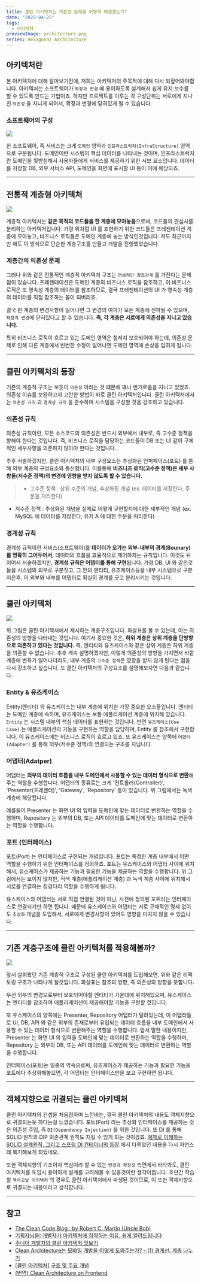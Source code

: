 ```yaml
---
title: 클린 아키텍처는 의존성 문제를 어떻게 해결했는가?
date: "2023-04-25"
tags:
  - 아키텍처
previewImage: architecture.png
series: Hexagonal Architecture
---
```


## 아키텍처란

본 아키텍처에 대해 알아보기전에, 저희는 아키텍처의 주목적에 대해 다시 되짚어봐야합니다. 아키텍처는 소프트웨어가 `확장과 변경` 에 용이하도록 설계해서 쉽게 유지.보수를 할 수 있도록 만드는 기법이죠. 하지만 프로젝트를 이루는 각 구성단위는 서로에게 지나친 `의존성` 을 지니게 되어서, 확장과 변경에 닫혀있게 될 수 있습니다.

### 소프트웨어의 구성

![](https://velog.velcdn.com/images/msung99/post/faa2c726-8d2e-47a5-88ac-d818c1ed1eee/image.png)

한 소프트웨어, 즉 서비스는 크게 `도메인` 영역과 `인프라스트럭처(InfraStructure)` 영역으로 구분됩니다. 도메인이란 시스템의 핵심 데이터를 나타내는 것이며, 인프라스트럭처란 도메인을 뒷받침해서 사용자들에게 서비스를 제공하기 위한 서브 요소입니다. 데이터를 저장할 DB, 외부 서비스 API, 도메인을 화면에 표시할 UI 등이 이에 해당되죠.

---

## 전통적 계층형 아키텍처

![](https://velog.velcdn.com/images/msung99/post/5141442e-28e2-48b8-8211-d591d3fd73da/image.png)

계층적 아키텍처는 **같은 목적의 코드들을 한 계층에 모아놓음**으로써, 코드들의 관심사를 분리하는 아키텍처입니다. 가령 위처럼 UI 를 표현하기 위한 코드들은 프레젠테이션 계층에 모아놓고, 비즈니스 로직들은 도메인 계층에 놓는 방식인것입니다. 저도 최근까지만 해도 이 방식으로 단순한 계층구조를 만들고 개발을 진행했었습니다.

### 계층간의 의존성 문제

그러나 위와 같은 전통적인 계층적 아키텍처 구조는 `연쇄적인 참조관계` 를 가진다는 문제점이 있습니다. 프레젠테이션은 도메인 계층의 비즈니스 로직을 참조하고, 이 비즈니스 로직은 또 영속성 계층의 데이터를 참조하므로, 결국 프레젠테이션의 UI 가 영속성 계층의 데이터를 직접 참조하는 꼴이 되버리죠.

결국 한 계층의 변경사항이 일어나면 그 변경의 여파가 모든 계층에 전파될 수 있으며, `확장과 변경`에 닫혀있다고 할 수 있습니다. **즉, 각 계층은 서로에게 의존성을 지니고 있습니다.**

특히 비즈니스 로직이 흐르고 있는 도메인 영역은 철저지 보호되어야 하는데, 의존성 문제로 인해 다른 계층에서 빈번한 수정이 일어나면 도메인 영역에 손상을 입히게 됩니다.

---

## 클린 아키텍처의 등장

기존의 계층적 구조는 보듯이 `의존성` 이라는 것 떄문에 꽤나 번거로움을 지니고 있었죠. 의존성 이슈를 보완하고자 고안한 방법이 바로 클린 아키텍처입니다.
클린 아키텍처에서는 `의존성 규칙` 과 `경계성 규칙` 을 준수하며 시스템을 구성할 것을 강조하고 있습니다.

### 의존성 규칙

의존성 규칙이란, 모든 소스코드의 의존성은 반드시 외부에서 내부로, 즉 고수준 정책을 향해야 한다는 것입니다. 즉, 비즈니스 로직을 담당하는 코드들이 DB 또는 UI 같이 구체적인 세부사항을 의존하지 않아야 한다는 것입니다.

추후 서술하겠지만, 클린 아키텍처의 내부 구성요소는 추상화된 인퍼페이스(포트) 를 톤해 외부 계층의 구성요소와 통신합니다. 이를통해 **비즈니즈 로직(고수준 정책)은 세부 사항들(저수준 정책)의 변경에 영향을 받지 않도록 할 수 있습니다.**

> - 고수준 정책 : 상위 수준의 개념, 추상화된 개념
>   (ex. 데이터를 저장한다, 주문을 처리한다)

- 저수준 정책 : 추상화된 개념을 실제로 어떻게 구현할지에 대한 세부적인 개념
  (ex. MySQL 에 데이터를 저장한다, 유저 A 에 대한 주문을 처리한다)

### 경계성 규칙

경계성 규칙이란 서비스(소프트웨어)를 **데이터가 오가는 외부-내부의 경계(Bounary) 를 명확히 그어두어서,** 데이터의 흐름을 효율적으로 제어하자는 규칙입니다. 이것도 뒤 이어서 서술하겠지만, **경계성 규칙은 어댑터를 통해 구현**됩니다.
가령 DB, UI 와 같은것들을 시스템의 외부로 구분짓고, 그 안의 엔티티, 유즈케이스등을 내부 시스템으로 구분지은후, 이 외부와 내부를 어댑터로 확실히 경계를 긋고 분리시키는 것입니다.

---

## 클린 아키텍처

![](https://velog.velcdn.com/images/msung99/post/665f2255-7737-470f-92dc-812806d5e3fc/image.png)

위 그림은 클린 아키텍처에서 제시하는 계층구조입니다. 화살표를 볼 수 있는데, 이는 의존성의 방향을 나타내는 것입니다. 여기서 중요한 것은, **하위 계층은 상위 계층을 단방향으로 의존하고 있다는 것입니다.** 즉, 엔티티와 유즈케이스와 같은 상위 계층은 하위 계층을 의존할 수 없습니다.
추후 계속 설명하겠지만, 이렇게 의존성의 방향을 가지면서 바깥 계층에 변화가 일어나더라도, 내부 계층의 `고수준 정책`은 영향을 받지 않게 된다는 점을 다시 강조하고 싶습니다. 또 클린 아키텍처의 구성요소를 설명해보자면 다음과 같습니다.

### Entity & 유즈케이스

Entity(엔티티) 와 유즈케이스는 내부 계층에 위치한 가장 중요한 요소들입니다. 엔티티는 도메인 계층에 속하며, 유즈케이스는 보통 애플리케이션 계층에 위치해 있습니다.
`Entity` 는 시스템 내부의 핵심 데이터를 표현하는 것입니다. 반면 `유즈케이스(Use Case)` 는 애플리케이션의 기능을 구현하는 역할을 담당하며, Entity 를 참조해서 구현합니다. 이 유즈케이스에는 비즈니스 로직이 흐르고 있죠. 또 유즈케이스는 양쪽에 `어뎁터(Adapter)` 를 통해 외부(저수준 정책)와 연결되는 구조를 지닙니다.

### 어댑터(Adatper)

어댑터는 **외부의 데이터 흐름을 내부 도메인에서 사용할 수 있는 데이터 형식으로 변환**해주는 역할을 수행합니다. 어댑터의 종류로는 크게 '컨트롤러(Controller)', 'Presenter(프레젠터)', 'Gateway', 'Repository' 등이 있습니다. 위 그림에서는 녹색 계층에 해당됩니다.

예를들어 Presenter 는 화면 UI 의 입력을 도메인에 맞는 데이터로 변환하는 역할을 수행하며, Repository 는 외부의 DB, 또는 API 데이터를 도메인에 맞는 데이터로 변환하는 역할을 수행합니다.

### 포트 (인터페이스)

포트(Port) 는 인터페이스로 구현되는 개념입니다. 포트는 특정한 계층 내부에서 어떤 역할을 수행하기 위한 인터페이스를 정의하죠. 포트는 유스케이스와 어댑터 사이에 위치해서, 유스케이스가 제공하는 기능과 필요한 기능을 제공하는 역할을 수행합니다. 위 그림에서는 보이지 않지만, 적색 계층(애플리케이션 계층) 과 녹색 계층 사이에 위치해서 서로를 연결하는 징검다리 역할을 수행하게 됩니다.

유스케이스와 어댑터는 서로 직접 연결된 것이 아닌, 사전에 정의된 포트라는 인터페이스로 연결되기만 하면 됩니다. 때문에 유스케이스와 어댑터는 서로 구체적인 명세 없이도 `추상화` 개념을 도입해서, 서로에게 변경사항이 있어도 영향을 미치지 않을 수 있습니다.

---

## 기존 계층구조에 클린 아키텍처를 적용해볼까?

![](https://velog.velcdn.com/images/msung99/post/7bfb58b9-a633-49d8-8ac8-40accd3693c6/image.png)

앞서 살펴봤던 기존 계층적 구조로 구성된 클린 아키텍처를 도입해보면, 위와 같은 리팩토링 구조가 나타나게 될것입니다. 화살표는 참조의 방향, 즉 의존성의 방향을 뜻합니다.

우선 외부의 변경으로부터 보호되어야할 엔티티가 가운대에 위치해있으며, 유스케이스는 엔티티를 참조하여 애플리케이션이 제공해야할 기능을 구현할 것입니다.

또 유스케이스의 양쪽에는 Presenter, Repository 어댑터가 달려있는데, 이 어댑터들로 UI, DB, API 와 같은 외부의 존재로부터 유입되는 데이터 흐름을 내부 도메인에서 사용할 수 있는 데이터 형식으로 변환해주는 역할을 수행합니다.
앞서 말한 내용이지만, Presenter 는 화면 UI 의 입력을 도메인에 맞는 데이터로 변환하는 역할을 수행하며, Repository 는 외부의 DB, 또는 API 데이터를 도메인에 맞는 데이터로 변환하는 역할을 수행합니다.

인터페이스(포트)는 일종의 약속으로써, 유즈케이스가 제공하는 기능과 필요한 기능을 포트에다 추상화해놓으면, 각 어댑터는 인터페이스만을 보고 구현하면 됩니다.

---

## 객체지향으로 귀결되는 클린 아키텍처

클린 아키텍처의 컨셉을 처음접하며 느낀바는, 결국 클린 아키텍처의 내용도 객체지향으로 귀결되는듯 하다는걸 느꼈습니다. 포트(Port) 라는 추상화 인터페이스를 제공하는 것은 의존성 주입, 즉 `DI(Dependency Injection)` 를 위한 것입니다. 또 DI 를 통해 SOLID 원칙의 DIP 의존관계 원칙도 지킬 수 있게 되는 것이겠죠. [예제로 이해하는 SOLID 설계원칙, 그리고 스프링 DI 컨테이너의 등장](https://velog.io/@msung99/%EA%B0%9D%EC%B2%B4%EC%A7%80%ED%96%A5%EC%9D%84-%EC%9D%B4%ED%95%B4%ED%95%98%EA%B3%A0-%EB%B0%94%EB%9D%BC%EB%B3%B4%EB%8A%94-SOLID-5%EB%8C%80-%EC%84%A4%EA%B3%84%EC%9B%90%EC%B9%99#dip-%EC%9D%98%EC%A1%B4%EA%B4%80%EA%B3%84-%EC%97%AD%EC%A0%84-%EC%9B%90%EC%B9%99) 에서 다루었던 내용을 다시 자연스래 복기해보게 되었네요.

또한 객체지향의 기초이자 핵심이라 할 수 있는 `변경과 확장성` 측면에서 바라봐도, 클린 아키텍처를 도입시 용이하게 설계를 고려해볼 수 있을것이란 생각이듭니다. 조만간 학습할 `헥사고날 아키텍처` 의 경우도 클린 아키텍처에서 파생된 것이므로, 이 또한 객체지향으로 귀결되는 내용이라고 생각합니다.

---

## 참고

- [The Clean Code Blog : by Robert C. Martin (Uncle Bob)](https://blog.cleancoder.com/uncle-bob/2012/08/13/the-clean-architecture.html)
- [기획자님들! 개발자가 아키텍처에 집착하는 이유, 쉽게 알려드립니다](https://www.youtube.com/watch?v=saxHxoUeeSw&t=349s)
- [주니어 개발자의 클린 아키텍처 맛보기](https://techblog.woowahan.com/2647/)
- [Clean Architecture는 모바일 개발을 어떻게 도와주는가? - (1) 경계선: 계층 나누기](https://medium.com/@justfaceit/clean-architecture%EB%8A%94-%EB%AA%A8%EB%B0%94%EC%9D%BC-%EA%B0%9C%EB%B0%9C%EC%9D%84-%EC%96%B4%EB%96%BB%EA%B2%8C-%EB%8F%84%EC%99%80%EC%A3%BC%EB%8A%94%EA%B0%80-1-%EA%B2%BD%EA%B3%84%EC%84%A0-%EA%B3%84%EC%B8%B5%EC%9D%84-%EC%A0%95%EC%9D%98%ED%95%B4%EC%A4%80%EB%8B%A4-b77496744616)
- [[클린 아키텍처] 구조 및 주요 개념](https://velog.io/@___pepper/%ED%81%B4%EB%A6%B0-%EC%95%84%ED%82%A4%ED%85%8D%EC%B2%98-%EA%B5%AC%EC%A1%B0-%EB%B0%8F-%EC%A3%BC%EC%9A%94-%EA%B0%9C%EB%85%90)
- [(번역) Clean Architecture on Frontend](https://velog.io/@bluejoyq/%EB%B2%88%EC%97%AD-Clean-Architecture-on-Frontend#architecture-and-design)
